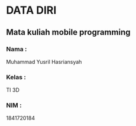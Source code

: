 # DATA DIRI
## Mata kuliah mobile programming
### Nama :
Muhammad Yusril Hasriansyah
### Kelas :
TI 3D
### NIM :
1841720184